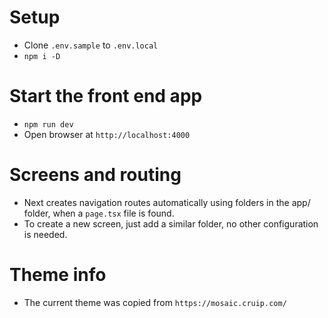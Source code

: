 # Setup

- Clone `.env.sample` to `.env.local`
- `npm i -D`
# Start the front end app

- `npm run dev`
- Open browser at `http://localhost:4000`

# Screens and routing

- Next creates navigation routes automatically using folders in the app/ folder, when a `page.tsx` file is found.
- To create a new screen, just add a similar folder, no other configuration is needed.

# Theme info

- The current theme was copied from `https://mosaic.cruip.com/`